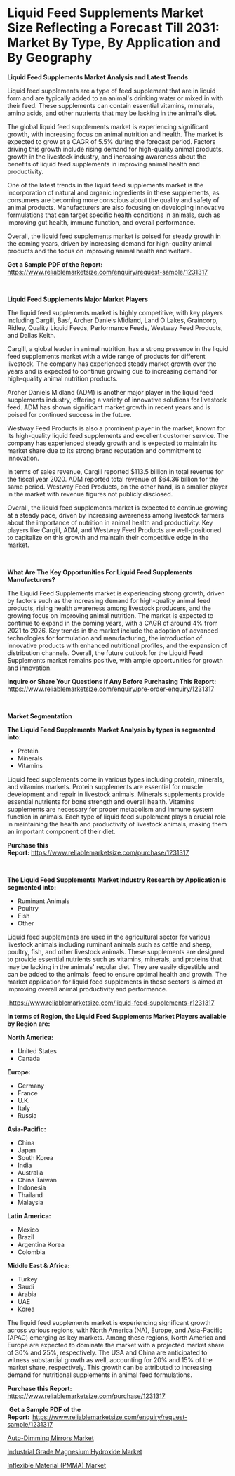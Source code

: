 <p><h1>Liquid Feed Supplements Market Size Reflecting a Forecast Till 2031: Market By Type, By Application and By Geography</h1></p><p><strong>Liquid Feed Supplements Market Analysis and Latest Trends</strong></p>
<p><p>Liquid feed supplements are a type of feed supplement that are in liquid form and are typically added to an animal's drinking water or mixed in with their feed. These supplements can contain essential vitamins, minerals, amino acids, and other nutrients that may be lacking in the animal's diet.</p><p>The global liquid feed supplements market is experiencing significant growth, with increasing focus on animal nutrition and health. The market is expected to grow at a CAGR of 5.5% during the forecast period. Factors driving this growth include rising demand for high-quality animal products, growth in the livestock industry, and increasing awareness about the benefits of liquid feed supplements in improving animal health and productivity.</p><p>One of the latest trends in the liquid feed supplements market is the incorporation of natural and organic ingredients in these supplements, as consumers are becoming more conscious about the quality and safety of animal products. Manufacturers are also focusing on developing innovative formulations that can target specific health conditions in animals, such as improving gut health, immune function, and overall performance.</p><p>Overall, the liquid feed supplements market is poised for steady growth in the coming years, driven by increasing demand for high-quality animal products and the focus on improving animal health and welfare.</p></p>
<p><strong>Get a Sample PDF of the Report:&nbsp;</strong> <a href="https://www.reliablemarketsize.com/enquiry/request-sample/1231317">https://www.reliablemarketsize.com/enquiry/request-sample/1231317</a></p>
<p>&nbsp;</p>
<p><strong>Liquid Feed Supplements Major Market Players</strong></p>
<p><p>The liquid feed supplements market is highly competitive, with key players including Cargill, Basf, Archer Daniels Midland, Land O'Lakes, Graincorp, Ridley, Quality Liquid Feeds, Performance Feeds, Westway Feed Products, and Dallas Keith. </p><p>Cargill, a global leader in animal nutrition, has a strong presence in the liquid feed supplements market with a wide range of products for different livestock. The company has experienced steady market growth over the years and is expected to continue growing due to increasing demand for high-quality animal nutrition products.</p><p>Archer Daniels Midland (ADM) is another major player in the liquid feed supplements industry, offering a variety of innovative solutions for livestock feed. ADM has shown significant market growth in recent years and is poised for continued success in the future. </p><p>Westway Feed Products is also a prominent player in the market, known for its high-quality liquid feed supplements and excellent customer service. The company has experienced steady growth and is expected to maintain its market share due to its strong brand reputation and commitment to innovation.</p><p>In terms of sales revenue, Cargill reported $113.5 billion in total revenue for the fiscal year 2020. ADM reported total revenue of $64.36 billion for the same period. Westway Feed Products, on the other hand, is a smaller player in the market with revenue figures not publicly disclosed.</p><p>Overall, the liquid feed supplements market is expected to continue growing at a steady pace, driven by increasing awareness among livestock farmers about the importance of nutrition in animal health and productivity. Key players like Cargill, ADM, and Westway Feed Products are well-positioned to capitalize on this growth and maintain their competitive edge in the market.</p></p>
<p>&nbsp;</p>
<p><strong>What Are The Key Opportunities For Liquid Feed Supplements Manufacturers?</strong></p>
<p><p>The Liquid Feed Supplements market is experiencing strong growth, driven by factors such as the increasing demand for high-quality animal feed products, rising health awareness among livestock producers, and the growing focus on improving animal nutrition. The market is expected to continue to expand in the coming years, with a CAGR of around 4% from 2021 to 2026. Key trends in the market include the adoption of advanced technologies for formulation and manufacturing, the introduction of innovative products with enhanced nutritional profiles, and the expansion of distribution channels. Overall, the future outlook for the Liquid Feed Supplements market remains positive, with ample opportunities for growth and innovation.</p></p>
<p><strong>Inquire or Share Your Questions If Any Before Purchasing This Report:</strong> <a href="https://www.reliablemarketsize.com/enquiry/pre-order-enquiry/1231317">https://www.reliablemarketsize.com/enquiry/pre-order-enquiry/1231317</a></p>
<p>&nbsp;</p>
<p><strong>Market Segmentation</strong></p>
<p><strong>The Liquid Feed Supplements Market Analysis by types is segmented into:</strong></p>
<p><ul><li>Protein</li><li>Minerals</li><li>Vitamins</li></ul></p>
<p><p>Liquid feed supplements come in various types including protein, minerals, and vitamins markets. Protein supplements are essential for muscle development and repair in livestock animals. Minerals supplements provide essential nutrients for bone strength and overall health. Vitamins supplements are necessary for proper metabolism and immune system function in animals. Each type of liquid feed supplement plays a crucial role in maintaining the health and productivity of livestock animals, making them an important component of their diet.</p></p>
<p><strong>Purchase this Report:&nbsp;</strong><a href="https://www.reliablemarketsize.com/purchase/1231317">https://www.reliablemarketsize.com/purchase/1231317</a></p>
<p>&nbsp;</p>
<p><strong>The Liquid Feed Supplements Market Industry Research by Application is segmented into:</strong></p>
<p><ul><li>Ruminant Animals</li><li>Poultry</li><li>Fish</li><li>Other</li></ul></p>
<p><p>Liquid feed supplements are used in the agricultural sector for various livestock animals including ruminant animals such as cattle and sheep, poultry, fish, and other livestock animals. These supplements are designed to provide essential nutrients such as vitamins, minerals, and proteins that may be lacking in the animals' regular diet. They are easily digestible and can be added to the animals' feed to ensure optimal health and growth. The market application for liquid feed supplements in these sectors is aimed at improving overall animal productivity and performance.</p></p>
<p><a href="https://www.reliablemarketsize.com/liquid-feed-supplements-r1231317">&nbsp;https://www.reliablemarketsize.com/liquid-feed-supplements-r1231317</a></p>
<p><strong>In terms of Region, the Liquid Feed Supplements Market Players available by Region are:</strong></p>
<p>
    <p> <strong> North America: </strong>
        <ul>
            <li>United States</li>
            <li>Canada</li>
        </ul>
        </p> 
    <p> <strong> Europe: </strong>
        <ul>
            <li>Germany</li>
            <li>France</li>
            <li>U.K.</li>
            <li>Italy</li>
            <li>Russia</li>
        </ul>
        </p> 
    <p> <strong> Asia-Pacific: </strong>
        <ul>
            <li>China</li>
            <li>Japan</li>
            <li>South Korea</li>
            <li>India</li>
            <li>Australia</li>
            <li>China Taiwan</li>
            <li>Indonesia</li>
            <li>Thailand</li>
            <li>Malaysia</li>
        </ul>
        </p> 
    <p> <strong> Latin America: </strong>
        <ul>
            <li>Mexico</li>
            <li>Brazil</li>
            <li>Argentina Korea</li>
            <li>Colombia</li>
        </ul>
        </p> 
    <p> <strong> Middle East & Africa: </strong>
        <ul>
            <li>Turkey</li>
            <li>Saudi</li>
            <li>Arabia</li>
            <li>UAE</li>
            <li>Korea</li>
        </ul>
    </p>
    </p>
<p><p>The liquid feed supplements market is experiencing significant growth across various regions, with North America (NA), Europe, and Asia-Pacific (APAC) emerging as key markets. Among these regions, North America and Europe are expected to dominate the market with a projected market share of 30% and 25%, respectively. The USA and China are anticipated to witness substantial growth as well, accounting for 20% and 15% of the market share, respectively. This growth can be attributed to increasing demand for nutritional supplements in animal feed formulations.</p></p>
<p><strong>Purchase this Report: </strong><a href="https://www.reliablemarketsize.com/purchase/1231317">https://www.reliablemarketsize.com/purchase/1231317</a></p>
<p>&nbsp;<strong>Get a Sample PDF of the Report:&nbsp;&nbsp;</strong><a href="https://www.reliablemarketsize.com/enquiry/request-sample/1231317">https://www.reliablemarketsize.com/enquiry/request-sample/1231317</a></p>
<p><strong></strong></p>
<p><p><a href="https://medium.com/@fredyconn_73380/emerging-trends-in-auto-dimming-mirrors-market-global-outlook-and-future-prospects-from-2024-4f0093c02e0e">Auto-Dimming Mirrors Market</a></p><p><a href="https://medium.com/@tiannaorton6767/global-industrial-grade-magnesium-hydroxide-market-opportunities-and-forecast-for-period-from-2024-fa8cda4f81ad">Industrial Grade Magnesium Hydroxide Market</a></p><p><a href="https://medium.com/@jewelmohr52/global-inflexible-material-pmma-market-size-is-expected-to-experience-a-cagr-of-6-1-8b1f4d993669">Inflexible Material (PMMA) Market</a></p></p>